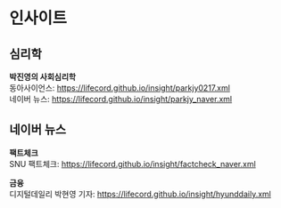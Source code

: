 # 인사이트  

## 심리학
**박진영의 사회심리학**  
동아사이언스: https://lifecord.github.io/insight/parkjy0217.xml  
네이버 뉴스: https://lifecord.github.io/insight/parkjy_naver.xml  

## 네이버 뉴스
**팩트체크**  
SNU 팩트체크: https://lifecord.github.io/insight/factcheck_naver.xml  

**금융**  
디지털데일리 박현영 기자: https://lifecord.github.io/insight/hyunddaily.xml  
